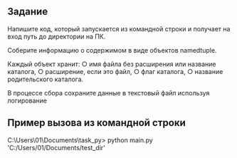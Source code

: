 ## Задание

Напишите код, который запускается из командной строки и получает на вход путь до директории на ПК.

Соберите информацию о содержимом в виде объектов namedtuple.

Каждый объект хранит:
○ имя файла без расширения или название каталога,
○ расширение, если это файл,
○ флаг каталога,
○ название родительского каталога.

В процессе сбора сохраните данные в текстовый файл используя логирование

## Пример вызова из командной строки

C:\Users\01\Documents\task_py> python main.py 'C:/Users/01/Documents/test_dir'
